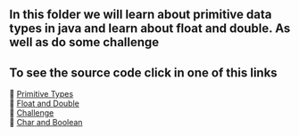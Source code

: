 ## In this folder we will learn about primitive data types in java and learn about float and double. As well as do some challenge

## To see the source code click in one of this links 
🔗 [Primitive Types](https://github.com/IgorMariano25/Java/blob/main/PrimitiveTypes/src/primitiveTypes.java)\
🔗 [Float and Double](https://github.com/IgorMariano25/Java/blob/main/PrimitiveTypes/src/floatAndDouble.java)\
🔗 [Challenge](https://github.com/IgorMariano25/Java/blob/main/PrimitiveTypes/src/challenge.java)\
🔗 [Char and Boolean](https://github.com/IgorMariano25/Java/blob/main/PrimitiveTypes/src/charAndBoolean.java)
